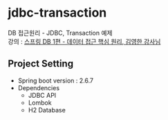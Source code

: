 # jdbc-transaction
DB 접근원리 - JDBC, Transaction 예제                                
강의 : [스프링 DB 1편 - 데이터 접근 핵심 원리, 김영한 강사님](https://www.inflearn.com/course/%EC%8A%A4%ED%94%84%EB%A7%81-db-1)                                            
## Project Setting              
* Spring boot version : 2.6.7                   
* Dependencies
  - JDBC API
  - Lombok
  - H2 Database   
